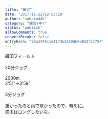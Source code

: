 ```yaml
---
title: "練習"
date: '2017-11-22T19:53:18'
author: "subaru44k"
category: "練習(中)"
status: "publish"
allowComments: true
convertBreaks: false
entryHash: "26a1448c1e1174b3380db0e852f37757"
---
```

織田フィールド<br>
<br>
20分ジョグ<br>
<br>
2000m<br>
3'51"→3'59"<br>
<br>
3分ジョグ<br>
<br>
重かったのと雨で寒かったので、軽めに。<br>
終末はロングしたいな。
